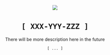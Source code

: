 <div align="center">
  <!-- <img src="https://user-images.githubusercontent.com/72662383/210897587-43d490b2-d528-4fec-a521-20a0d5220cb8.png"> -->
  <img src="https://user-images.githubusercontent.com/72662383/210898111-241b515e-2d9a-4d76-8134-3656c8ef6728.png">
  
  <h1><code>[ XXX-YYY-ZZZ ]</code></h1>
  <p>There will be more description here in the future</p>
  <p><code>[ ... ]</code></p>
</div>
